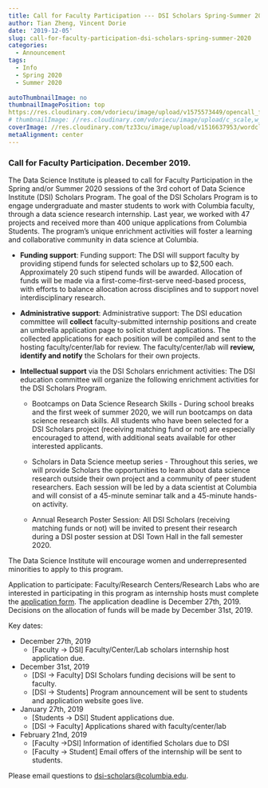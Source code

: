 ```yaml
---
title: Call for Faculty Participation --- DSI Scholars Spring-Summer 2020
author: Tian Zheng, Vincent Dorie
date: '2019-12-05'
slug: call-for-faculty-participation-dsi-scholars-spring-summer-2020
categories:
  - Announcement
tags:
  - Info
  - Spring 2020
  - Summer 2020
  
autoThumbnailImage: no
thumbnailImagePosition: top
https://res.cloudinary.com/vdoriecu/image/upload/v1575573449/opencall_faculty_springsummer2020_sapvm1.png
# thumbnailImage: //res.cloudinary.com/vdoriecu/image/upload/c_scale,w_758/v1575573449/opencall_faculty_springsummer2020_sapvm1.png
coverImage: //res.cloudinary.com/tz33cu/image/upload/v1516637953/wordcloud2_ezxayp.png
metaAlignment: center
---
```


### Call for Faculty Participation. December 2019.

The Data Science Institute is pleased to call for Faculty Participation in the Spring and/or Summer 2020 sessions of the 3rd cohort of Data Science Institute (DSI) Scholars Program. The goal of the DSI Scholars Program is to engage undergraduate and master students to work with Columbia faculty, through a data science research internship. Last year, we worked with 47 projects and received more than 400 unique applications from Columbia Students. The program’s unique enrichment activities will foster a learning and collaborative community in data science at Columbia.

<!--more-->

+ **Funding support**: Funding support: The DSI will support faculty by providing stipend funds for selected scholars up to $2,500 each.  Approximately 20 such stipend funds will be awarded.  Allocation of funds will be made via a first-come-first-serve need-based process, with efforts to balance allocation across disciplines and to support novel interdisciplinary research.

+ **Administrative support**: Administrative support: The DSI education committee will **collect** faculty-submitted internship positions and create an umbrella application page to solicit student applications. The collected applications for each position will be compiled and sent to the hosting faculty/center/lab for review. The faculty/center/lab will **review, identify and notify** the Scholars for their own projects. 

+ **Intellectual support** via the DSI Scholars enrichment activities: The DSI education committee will organize the following enrichment activities for the DSI Scholars Program.

    + Bootcamps on Data Science Research Skills - During school breaks and the first week of summer 2020, we will run bootcamps on data science research skills. All students who have been selected for a DSI Scholars project (receiving matching fund or not) are especially encouraged to attend, with additional seats available for other interested applicants. 

    + Scholars in Data Science meetup series - Throughout this series, we will provide Scholars the opportunities to learn about data science research outside their own project and a community of peer student researchers. Each session will be led by a data scientist at Columbia and will consist of a 45-minute seminar talk and a 45-minute hands-on activity.

    + Annual Research Poster Session: All DSI Scholars (receiving matching funds or not) will be invited to present their research during a DSI poster session at DSI Town Hall in the fall semester 2020.

The Data Science Institute will encourage women and underrepresented minorities to apply to this program.

Application to participate: Faculty/Research Centers/Research Labs who are interested in participating in this program as internship hosts must complete the [application form](https://docs.google.com/forms/d/e/1FAIpQLSeXiq0xIDrtFsureV63D66q76hZBtVY5hKLmeW--duxY2mrUQ/viewform?usp=sf_link). The application deadline is December 27th, 2019.  Decisions on the allocation of funds will be made by December 31st, 2019.

Key dates:

+ December 27th, 2019
  + [Faculty -> DSI] Faculty/Center/Lab scholars internship host application due.
+ December 31st, 2019
  + [DSI -> Faculty] DSI Scholars funding decisions will be sent to faculty.
  + [DSI -> Students] Program announcement will be sent to students and application website goes live.
+ January 27th, 2019
  + [Students -> DSI] Student applications due.
  + [DSI -> Faculty] Applications shared with faculty/center/lab
+ February 21nd, 2019
  + [Faculty ->DSI] Information of identified Scholars due to DSI
  + [Faculty -> Student] Email offers of the internship will be sent to students.

Please email questions to dsi-scholars@columbia.edu.
